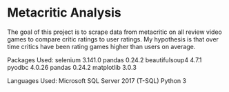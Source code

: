 # Metacritic Analysis

The goal of this project is to scrape data from metacritic on all review video games to compare critic ratings to user ratings. My hypothesis is that over time critics have been rating games higher than users on average. 

Packages Used:
selenium 3.141.0
pandas 0.24.2
beautifulsoup4 4.7.1
pyodbc 4.0.26
pandas 0.24.2
matplotlib 3.0.3

Languages Used:
Microsoft SQL Server 2017 (T-SQL)
Python 3



